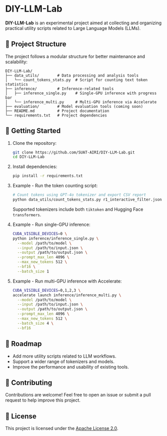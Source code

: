 # DIY-LLM-Lab

**DIY-LLM-Lab** is an experimental project aimed at collecting and organizing practical utility scripts related to Large Language Models (LLMs).

## 🧰 Project Structure

The project follows a modular structure for better maintenance and scalability:

```
DIY-LLM-Lab/
├── data_utils/        # Data processing and analysis tools
│   └── count_tokens_stats.py  # Script for counting text token statistics
├── inference/         # Inference-related tools
│   ├── inference_single.py    # Single-GPU inference with progress bar
│   └── inference_multi.py     # Multi-GPU inference via Accelerate
├── evaluation/        # Model evaluation tools (coming soon)
├── README.md          # Project documentation
└── requirements.txt   # Project dependencies
```

## 🚀 Getting Started

1. Clone the repository:

   ```bash
   git clone https://github.com/SUAT-AIRI/DIY-LLM-Lab.git
   cd DIY-LLM-Lab
   ```

2. Install dependencies:

   ```bash
   pip install -r requirements.txt
   ```

3. Example - Run the token counting script:

   ```bash
   # Count tokens using GPT‑4o tokenizer and export CSV report
   python data_utils/count_tokens_stats.py r1_interactive_filter.json --model gpt-4o --csv
   ```

   Supported tokenizers include both `tiktoken` and Hugging Face `transformers`.

4. Example - Run single-GPU inference:

   ```bash
   CUDA_VISIBLE_DEVICES=0 \
   python inference/inference_single.py \
     --model /path/to/model \
     --input /path/to/input.json \
     --output /path/to/output.json \
     --prompt_max_len 4096 \
     --max_new_tokens 512 \
     --bf16 \
     --batch_size 1
   ```

5. Example - Run multi-GPU inference with Accelerate:

   ```bash
   CUDA_VISIBLE_DEVICES=0,1,2,3 \
   accelerate launch inference/inference_multi.py \
     --model /path/to/model \
     --input /path/to/input.json \
     --output /path/to/output.json \
     --prompt_max_len 4096 \
     --max_new_tokens 512 \
     --batch_size 4 \
     --bf16
   ```

## 📌 Roadmap

* Add more utility scripts related to LLM workflows.
* Support a wider range of tokenizers and models.
* Improve the performance and usability of existing tools.

## 🤝 Contributing

Contributions are welcome! Feel free to open an issue or submit a pull request to help improve this project.

## 📄 License

This project is licensed under the [Apache License 2.0](LICENSE).
